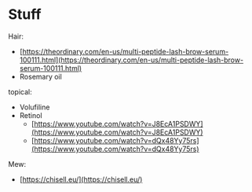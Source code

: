 # Stuff

Hair:

- [https://theordinary.com/en-us/multi-peptide-lash-brow-serum-100111.html](https://theordinary.com/en-us/multi-peptide-lash-brow-serum-100111.html)
- Rosemary oil

topical:

- Volufiline
- Retinol
    - [https://www.youtube.com/watch?v=J8EcA1PSDWY](https://www.youtube.com/watch?v=J8EcA1PSDWY)
    - [https://www.youtube.com/watch?v=dQx48Yy75rs](https://www.youtube.com/watch?v=dQx48Yy75rs)

Mew:

- [https://chisell.eu/](https://chisell.eu/)